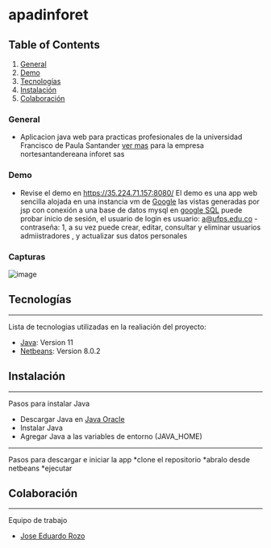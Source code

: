 # apadinforet



## Table of Contents
1. [General](#general)
2. [Demo](#demo)
3. [Tecnologías](#tecnologías)
4. [Instalación](#instalación)
5. [Colaboración](#colaboración)

### General
* Aplicacion java web para practicas profesionales de la universidad Francisco de Paula Santander [ver mas](https://www.java.com/es/download/help/java_webstart_es.html) 
para la empresa nortesantandereana inforet sas

### Demo
* Revise el demo en https://35.224.71.157:8080/
El demo es una app web sencilla alojada en una instancia vm de [Google](https://cloud.google.com/compute) las vistas generadas por jsp con conexión a una base de
datos mysql en [google SQL](https://cloud.google.com/sql) puede probar inicio de sesión, el usuario de login es usuario: a@ufps.edu.co - contraseña: 1, a su vez 
puede crear, editar, consultar y eliminar usuarios admiistradores , y actualizar sus datos personales

### Capturas

![image](https://user-images.githubusercontent.com/46111379/11-4a44-933b-98853dd28401.png)


## Tecnologías
***
Lista de tecnologias utilizadas en la realiación del proyecto:
* [Java](https://www.oracle.com/java/technologies/downloads/): Version 11
* [Netbeans](https://netbeans.apache.org/download/index.html): Version 8.0.2


## Instalación
*** 
Pasos para instalar Java
* Descargar Java en [Java Oracle](https://www.oracle.com/java/technologies/downloads/)
* Instalar Java 
* Agregar Java a las variables de entorno (JAVA_HOME)

***
Pasos para descargar e iniciar la app
*clone el repositorio
*abralo desde netbeans
*ejecutar



## Colaboración
***
Equipo de trabajo
* [Jose Eduardo Rozo](https://github.com/joseedye)

